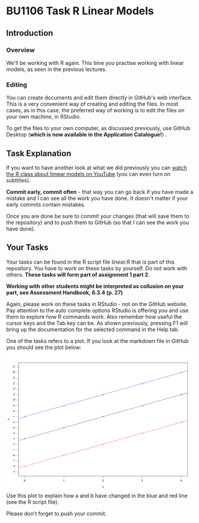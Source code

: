# BU1106 Task R Linear Models

## Introduction

### Overview

We'll be working with R again. This time you practise working with linear models, as seen in the previous lectures.  

### Editing

You can create documents and edit them directly in GitHub's web interface. This is a very convenient way of creating and editing the files. 
In most cases, as in this case, the preferred way of working is to edit the files on your own machine, in RStudio.

To get the files to your own computer, as discussed previously, use GitHub Desktop (**which is now available in the Application Catalogue!**) . 

## Task Explanation

If you want to have another look at what we did previously you can [watch the R class about limear models on YouTube](https://www.youtube.com/watch?v=qjwAXW0Wi1U) (you can even turn on subtitles).

**Commit early, commit often** - that way you can go back if you have made a mistake and I can see all the work you have done. It doesn't matter if your early commits contain mistakes.  

Once you are done be sure to commit your changes (that will save them to the repository) and to push them to GitHub (so that I can see the work you have done).

## Your Tasks

Your tasks can be found in the R script file _linear.R_ that is part of this repository. You have to work on these tasks by yourself. Do not work with others. **These tasks will form part of assignment 1 part 2.** 

**Working with other students might be interpreted as collusion on your part, see Assessment Handbook, 6.3.4 (p. 27)** 

Again, please work on these tasks in RStudio - not on the GitHub website. 
Pay attention to the auto complete options RStudio is offering you and use them to explore how R commands work. Also remember how useful the cursor keys and the Tab key can be. 
As shown previously, pressing F1 will bring up the documentation for the selected command in the Help tab. 


One of the tasks refers to a plot. If you look at the markdown file in GitHub you should see the plot below:
![Our plot](images/r-lm-img.png)
Use this plot to explain how a and b have changed in the blue and red line (see the R script file). 

Please don't forget to push your commit. 
